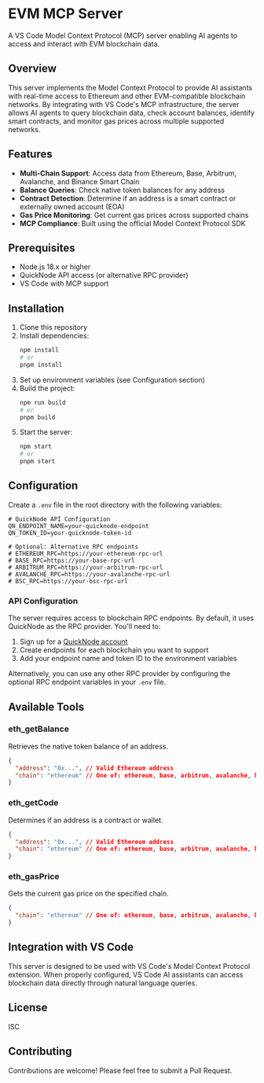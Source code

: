 # EVM MCP Server

A VS Code Model Context Protocol (MCP) server enabling AI agents to access and interact with EVM blockchain data.

## Overview

This server implements the Model Context Protocol to provide AI assistants with real-time access to Ethereum and other EVM-compatible blockchain networks. By integrating with VS Code's MCP infrastructure, the server allows AI agents to query blockchain data, check account balances, identify smart contracts, and monitor gas prices across multiple supported networks.

## Features

- **Multi-Chain Support**: Access data from Ethereum, Base, Arbitrum, Avalanche, and Binance Smart Chain
- **Balance Queries**: Check native token balances for any address
- **Contract Detection**: Determine if an address is a smart contract or externally owned account (EOA)
- **Gas Price Monitoring**: Get current gas prices across supported chains
- **MCP Compliance**: Built using the official Model Context Protocol SDK

## Prerequisites

- Node.js 18.x or higher
- QuickNode API access (or alternative RPC provider)
- VS Code with MCP support

## Installation

1. Clone this repository
2. Install dependencies:
   ```bash
   npm install
   # or
   pnpm install
   ```
3. Set up environment variables (see Configuration section)
4. Build the project:
   ```bash
   npm run build
   # or
   pnpm build
   ```
5. Start the server:
   ```bash
   npm start
   # or
   pnpm start
   ```

## Configuration

Create a `.env` file in the root directory with the following variables:

```
# QuickNode API Configuration
QN_ENDPOINT_NAME=your-quicknode-endpoint
QN_TOKEN_ID=your-quicknode-token-id

# Optional: Alternative RPC endpoints
# ETHEREUM_RPC=https://your-ethereum-rpc-url
# BASE_RPC=https://your-base-rpc-url
# ARBITRUM_RPC=https://your-arbitrum-rpc-url
# AVALANCHE_RPC=https://your-avalanche-rpc-url
# BSC_RPC=https://your-bsc-rpc-url
```

### API Configuration

The server requires access to blockchain RPC endpoints. By default, it uses QuickNode as the RPC provider. You'll need to:

1. Sign up for a [QuickNode account](https://www.quicknode.com/)
2. Create endpoints for each blockchain you want to support
3. Add your endpoint name and token ID to the environment variables

Alternatively, you can use any other RPC provider by configuring the optional RPC endpoint variables in your `.env` file.

## Available Tools

### eth_getBalance

Retrieves the native token balance of an address.

```json
{
  "address": "0x...", // Valid Ethereum address
  "chain": "ethereum" // One of: ethereum, base, arbitrum, avalanche, bsc
}
```

### eth_getCode

Determines if an address is a contract or wallet.

```json
{
  "address": "0x...", // Valid Ethereum address
  "chain": "ethereum" // One of: ethereum, base, arbitrum, avalanche, bsc
}
```

### eth_gasPrice

Gets the current gas price on the specified chain.

```json
{
  "chain": "ethereum" // One of: ethereum, base, arbitrum, avalanche, bsc
}
```

## Integration with VS Code

This server is designed to be used with VS Code's Model Context Protocol extension. When properly configured, VS Code AI assistants can access blockchain data directly through natural language queries.

## License

ISC

## Contributing

Contributions are welcome! Please feel free to submit a Pull Request.
